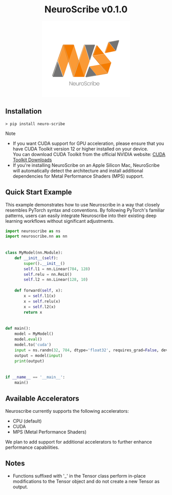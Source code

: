 <h1 align="center"> NeuroScribe v0.1.0 </h1>

<div align="center">
    <picture>
        <img src="./docs/static/neuroscribe_logo.png">
    </picture>
</div>

## Installation

```
> pip install neuro-scribe
```

> [!Note]
>
> - If you want CUDA support for GPU acceleration, please ensure that you have CUDA Toolkit version 12 or higher installed on your device.<br> You can download CUDA Toolkit from the official NVIDIA website: [CUDA Toolkit Downloads](https://developer.nvidia.com/cuda-downloads)
> - If you're installing NeuroScribe on an Apple Silicon Mac, NeuroScribe will automatically detect the architecture and install additional dependencies for Metal Performance Shaders (MPS) support.

## Quick Start Example

This example demonstrates how to use Neuroscribe in a way that closely resembles PyTorch syntax and conventions. By following PyTorch's familiar patterns, users can easily integrate Neuroscribe into their existing deep learning workflows without significant adjustments.

```python
import neuroscribe as ns
import neuroscribe.nn as nn


class MyModel(nn.Module):
    def __init__(self):
        super().__init__()
        self.l1 = nn.Linear(784, 128)
        self.relu = nn.ReLU()
        self.l2 = nn.Linear(128, 10)

    def forward(self, x):
        x = self.l1(x)
        x = self.relu(x)
        x = self.l2(x)
        return x


def main():
    model = MyModel()
    model.eval()
    model.to('cuda')
    input = ns.randn(32, 784, dtype='float32', requires_grad=False, device='cuda')
    output = model(input)
    print(output)


if __name__ == '__main__':
    main()
```

## Available Accelerators

Neuroscribe currently supports the following accelerators:

- CPU (default)
- CUDA
- MPS (Metal Performance Shaders)

We plan to add support for additional accelerators to further enhance performance capabilities.

## Notes

- Functions suffixed with '\_' in the Tensor class perform in-place modifications to the Tensor object and do not create a new Tensor as output.
